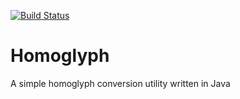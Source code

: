 [![Build Status](https://travis-ci.org/egg82/Homoglyph.svg?branch=master&style=flat)](https://travis-ci.org/egg82/Homoglyph)

# Homoglyph
A simple homoglyph conversion utility written in Java
